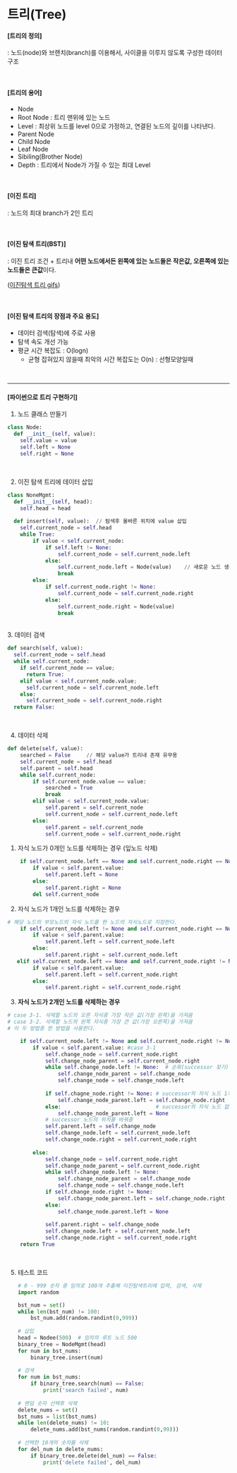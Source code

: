 # 트리(Tree)

#### [트리의 정의]

: 노드(node)와 브랜치(branch)를 이용해서, 사이클을 이루지 않도록 구성한 데이터 구조

<br>

#### [트리의 용어]

- Node
- Root Node : 트리 맨위에 있는 노드
- Level : 최상위 노드를 level 0으로 가정하고, 연결된 노드의 깊이를 나타낸다.
- Parent Node
- Child Node
- Leaf Node
- Sibiling(Brother Node)
- Depth : 트리에서 Node가 가질 수 있는 최대 Level

<br>

#### [이진 트리]

: 노드의 최대 branch가 2인 트리

<br>

#### [이진 탐색 트리(BST)]

: 이진 트리 조건 + 트리내 **어떤 노드에서든 왼쪽에 있는 노드들은 작은값, 오른쪽에 있는 노드들은 큰값**이다.

  ([이진탐색 트리 gifs](https://www.mathwarehouse.com/programming/gifs/binary-search-tree.php))

<br>

#### [이진 탐색 트리의 장점과 주요 용도]

- 데이터 검색(탐색)에 주로 사용
- 탐색 속도 개선 가능
- 평균 시간 복잡도 : O(logn)
  - 균형 잡혀있지 않을때 최악의 시간 복잡도는 O(n) : 선형모양일때

<br>

----------------

#### [파이썬으로 트리 구현하기]

1. 노드 클래스 만들기

```python
class Node:
  def __init__(self, value):
  	self.value = value
  	self.left = None
  	self.right = None
```

<br>

2. 이진 탐색 트리에 데이터 삽입

```python
class NoneMgmt:
  def __init__(self, head):
  	self.head = head
  	
  def insert(self, value):  // 탐색후 올바른 위치에 value 삽입
  	self.current_node = self.head
  	while True:
  		if value < self.current_node:
            if self.left != None:
                self.current_node = self.current_node.left
            else:
                self.current_node.left = Node(value)    // 새로운 노드 생성
                break
        else:
            if self.current_node.right != None:
                self.current_node = self.current_node.right
            else:
                self.current_node.right = Node(value)
                break
```

<br>	3.  데이터 검색

```python
def search(self, value):
  self.current_node = self.head
  while self.current_node:
    if self.current_node == value;
      return True:
    elif value < self.current_node.value;
      self.current_node = self.current_node.left
    else:
      self.current_node = self.current_node.right
  return False:
```

​	<Br>

4. 데이터 삭제

```python
def delete(self, value):
	searched = False     // 해당 value가 트리내 존재 유무용
    self.current_node = self.head
    self.parent = self.head
    while self.current_node:
        if self.current_node.value == value:
            searched = True
            break
        elif value < self.current_node.value:
            self.parent = self.current_node
            self.current_node = self.current_node.left
        else:
            self.parent = self.current_node
            self.current_node = self.current_node.right
```



1) 자식 노드가 0개인 노드를 삭제하는 경우 (잎노드 삭제)

```python
	if self.current_node.left == None and self.current_node.right == None:
    	if value < self.parent.value:
            self.parent.left = None
        else:
            self.parent.right = None
        del self.current_node
```

2) 자식 노드가 1개인 노드를 삭제하는 경우

```python
# 해당 노드의 부모노드의 자식 노드를 현 노드의 자식노드로 지정한다.
	if self.current_node.left != None and self.current_node.right == None: # 왼쪽에 있을때
        if value < self.parent.value:
        	self.parent.left = self.current_node.left
    	else:
        	self.parent.right = self.current_node.left
   elif self.current_node.left == None and self.current_node.right != None # 오른쪽에 있을때
		if value < self.parent.value:
        	self.parent.left = self.current_node.right
        else:
            self.parent.right = self.current_node.right
```

3) **자식 노드가 2개인 노드를 삭제하는 경우**

```python
# case 3-1. 삭제할 노드의 오른 자식중 가장 작은 값(가장 왼쪽)을 가져옴
# case 3-2. 삭제할 노드의 왼쪽 자식중 가장 큰 값(가장 오른쪽)을 가져옴
# 이 두 방법중 한 방법을 사용한다.

	if self.current_node.left != None and self.current_node.right != None:
        if value < self.parent.value: #case 3-1
            self.change_node = self.current_node.right
            self.change_node_parent = self.current_node.right
            while self.change_node.left != None:  # 순회(successor 찾기)
                self.change_node_parent = self.change_node
                self.change_node = self.change_node.left
                
           	if self.chagne_node.right != None: # successor의 자식 노드 1개 있을때
                self.change_node_parent.left = self.change_node.right
            else:                              # successor의 자식 노드 없을때
            	self.change_node_parent.left = None
            # successor 노드의 위치를 바꿔줌    
            self.parent.left = self.change_node 
            self.change_node.left = self.current_node.left
            self.change_node.right = self.current_node.right
            
		else:
            self.change_node = self.current_node.right
            self.change_node_parent = self.current_node.right
            while self.change_node.left != None:
                self.change_node_parent = self.change_node
                self.change_node = self.change_node.left
            if self.change_node.right != None:
                self.change_node_parent.left = self.change_node.right
            else:
                self.change_node.parent.left = None
                
            self.parent.right = self.change_node 
            self.change_node.left = self.current_node.left
            self.change_node.right = self.current_node.right
	return True
```

<br>

5. 테스트 코드

   ```python
   # 0 - 999 숫자 중 임의로 100개 추출해 이진탐색트리에 입력, 검색, 삭제
   import random
   
   bst_num = set()
   while len(bst_num) != 100:
       bst_num.add(random.randint(0,999))
       
   # 삽입
   head = Nodee(500)  # 임의의 루트 노드 500
   binary_tree = NodeMgmt(head)
   for num in bst_nums:
       binary_tree.insert(num)
       
   # 검색  
   for num in bst_nums:
       if binary_tree.search(num) == False:
           print('search failed', num)
           
   # 랜덤 숫자 선택후 삭제
   delete_nums = set()
   bst_nums = list(bst_nums)
   while len(delete_nums) != 10:
       delete_nums.add(bst_nums(random.randint(0,99)))
       
   # 선택한 10개의 숫자를 삭제
   for del_num in delete_nums:
       if binary_tree.delete(del_num) == False:
           print('delete failed', del_num)
   ```

   

